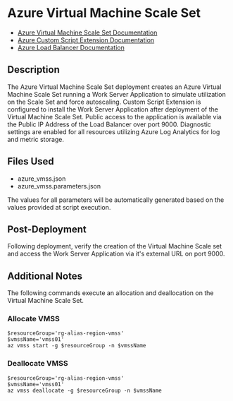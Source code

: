 # Azure Virtual Machine Scale Set

- [Azure Virtual Machine Scale Set Documentation](https://docs.microsoft.com/en-us/azure/virtual-machine-scale-sets/overview "Azure Virtual Machine Scale Set Documentation")
- [Azure Custom Script Extension Documentation](https://docs.microsoft.com/en-us/azure/virtual-machines/extensions/custom-script-windows "Azure Custom Script Extension Documentation")
- [Azure Load Balancer Documentation](https://docs.microsoft.com/en-us/azure/load-balancer/load-balancer-overview "Azure Load Balancer Documentation")

## Description

The Azure Virtual Machine Scale Set deployment creates an Azure Virtual Machine Scale Set running a Work Server Application to simulate utilization on the Scale Set and force autoscaling. Custom Script Extension is configured to install the Work Server Application after deployment of the Virtual Machine Scale Set. Public access to the application is available via the Public IP Address of the Load Balancer over port 9000.  Diagnostic settings are enabled for all resources utilizing Azure Log Analytics for log and metric storage.

## Files Used

- azure_vmss.json
- azure_vmss.parameters.json

The values for all parameters will be automatically generated based on the values provided at script execution.

## Post-Deployment

Following deployment, verify the creation of the Virtual Machine Scale set and access the Work Server Application via it's external URL on port 9000.

## Additional Notes

The following commands execute an allocation and deallocation on the Virtual Machine Scale Set.

### Allocate VMSS

    $resourceGroup='rg-alias-region-vmss'
    $vmssName='vmss01'
    az vmss start -g $resourceGroup -n $vmssName

### Deallocate VMSS

    $resourceGroup='rg-alias-region-vmss'
    $vmssName='vmss01'
    az vmss deallocate -g $resourceGroup -n $vmssName
